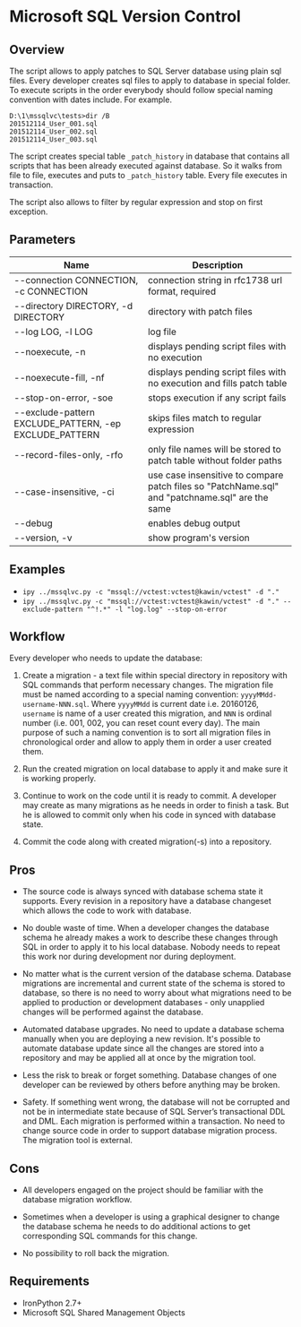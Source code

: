 Microsoft SQL Version Control
=============================

Overview
--------

The script allows to apply patches to SQL Server database using plain sql files. Every developer creates sql files to apply to database in special folder. To execute scripts in the order everybody should follow special naming convention with dates include. For example.

```
D:\1\mssqlvc\tests>dir /B
201512114_User_001.sql
201512114_User_002.sql
201512114_User_003.sql
```

The script creates special table `_patch_history` in database that contains all scripts that has been already executed against database. So it walks from file to file, executes and puts to `_patch_history` table. Every file executes in transaction.

The script also allows to filter by regular expression and stop on first exception.

Parameters
----------

Name                                                     | Description
----                                                     | -----------
--connection CONNECTION, -c CONNECTION                   | connection string in rfc1738 url format, required
--directory DIRECTORY, -d DIRECTORY                      | directory with patch files
--log LOG, -l LOG                                        | log file
--noexecute, -n                                          | displays pending script files with no execution
--noexecute-fill, -nf                                    | displays pending script files with no execution and fills patch table
--stop-on-error, -soe                                    | stops execution if any script fails
--exclude-pattern EXCLUDE_PATTERN, -ep EXCLUDE_PATTERN   | skips files match to regular expression
--record-files-only, -rfo                                | only file names will be stored to patch table without folder paths
--case-insensitive, -ci                                  | use case insensitive to compare patch files so "PatchName.sql" and "patchname.sql" are the same
--debug                                                  | enables debug output
--version, -v                                            | show program's version

Examples
--------

- `ipy ../mssqlvc.py -c "mssql://vctest:vctest@kawin/vctest" -d "."`
- `ipy ../mssqlvc.py -c "mssql://vctest:vctest@kawin/vctest" -d "." --exclude-pattern "^!.*" -l "log.log" --stop-on-error`

Workflow
--------

Every developer who needs to update the database:

1. Create a migration - a text file within special directory in repository with SQL commands that perform necessary changes. The migration file must be named according to a special naming convention: `yyyyMMdd-username-NNN.sql`. Where `yyyyMMdd` is current date i.e. 20160126, `username` is name of a user created this migration, and `NNN` is ordinal number (i.e. 001, 002, you can reset count every day). The main purpose of such a naming convention is to sort all migration files in chronological order and allow to apply them in order a user created them.

2. Run the created migration on local database to apply it and make sure it is working properly.

3. Continue to work on the code until it is ready to commit. A developer may create as many migrations as he needs in order to finish a task. But he is allowed to commit only when his code in synced with database state.

4. Commit the code along with created migration(-s) into a repository.

Pros
----

- The source code is always synced with database schema state it supports. Every revision in a repository have a database changeset which allows the code to work with database.

- No double waste of time. When a developer changes the database schema he already makes a work to describe these changes through SQL in order to apply it to his local database. Nobody needs to repeat this work nor during development nor during deployment.

- No matter what is the current version of the database schema. Database migrations are incremental and current state of the schema is stored to database, so there is no need to worry about what migrations need to be applied to production or development databases - only unapplied changes will be performed against the database.

- Automated database upgrades. No need to update a database schema manually when you are deploying a new revision. It's possible to automate database update since all the changes are stored into a repository and may be applied all at once by the migration tool.

- Less the risk to break or forget something. Database changes of one developer can be reviewed by others before anything may be broken.

- Safety. If something went wrong, the database will not be corrupted and not be in intermediate state because of SQL Server’s transactional DDL and DML. Each migration is performed within a transaction. No need to change source code in order to support database migration process. The migration tool is external.

Cons
----

- All developers engaged on the project should be familiar with the database migration workflow.

- Sometimes when a developer is using a graphical designer to change the database schema he needs to do additional actions to get corresponding SQL commands for this change.

- No possibility to roll back the migration.

Requirements
------------

- IronPython 2.7+
- Microsoft SQL Shared Management Objects
